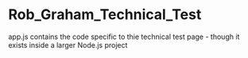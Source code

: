 # Rob_Graham_Technical_Test
app.js contains the code specific to thie technical test page - though it exists inside a larger Node.js project

